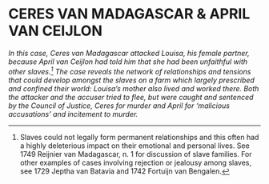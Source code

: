 # CERES VAN MADAGASCAR & APRIL VAN CEIJLON

*In this case, Ceres van Madagascar attacked Louisa, his female partner, because April van Ceijlon had told him that she had been unfaithful with other slaves.[^1] The case reveals the network of relationships and tensions that could develop amongst the slaves on a farm which largely prescribed and confined their world: Louisa’s mother also lived and worked there. Both the attacker and the accuser tried to flee, but were caught and sentenced by the Council of Justice, Ceres for murder and April for ‘malicious accusations’ and incitement to murder.*

[^1]: Slaves could not legally form permanent relationships and this often had a highly deleterious impact on their emotional and personal lives. See 1749 Reijnier van Madagascar, n. 1 for discussion of slave families. For other examples of cases involving rejection or jealousy among slaves, see 1729 Jeptha van Batavia and 1742 Fortuijn van Bengalen.